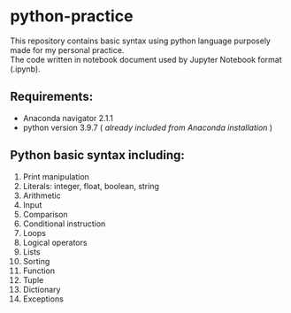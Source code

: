 # python-practice

This repository contains basic syntax using python language purposely made for my personal practice.<br/>The code written in notebook document used by Jupyter Notebook format (.ipynb).

## Requirements:

- Anaconda navigator 2.1.1
- python version 3.9.7 ( _already included from Anaconda installation_ )

## Python basic syntax including:

1. Print manipulation
2. Literals: integer, float, boolean, string
3. Arithmetic
4. Input
5. Comparison
6. Conditional instruction
7. Loops
8. Logical operators
9. Lists
10. Sorting
11. Function
12. Tuple
13. Dictionary
14. Exceptions
